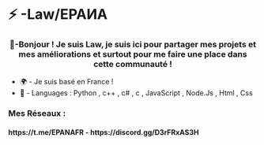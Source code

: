 <h1 align="centre">⚡ -Law/ЕРАИА</h1>
<h3 align="center">🤠-Bonjour ! Je suis Law, je suis ici pour partager mes projets et mes améliorations et surtout pour me faire une place dans cette communauté !</h3>

- 🌍 - Je suis basé en France !
- 🧠 - Languages : Python , c++ , c# , c , JavaScript , Node.Js , Html , Css

<h3 align="left">Mes Réseaux :</h3>
<h4 align="centre">https://t.me/EPANAFR - https://discord.gg/D3rFRxAS3H</h1>
<p align="left">
<a href="https://discord.gg/https://discord.gg/D3rFRxAS3H » target="blank"><img align="center » src="https://raw.githubusercontent.com/rahuldkjain/github-profile-readme-generator/master/src/images/icons/Social/discord.svg » alt="https://discord.gg/D3rFRxAS3H » height="30 » width="40 » /></a>
</p>

